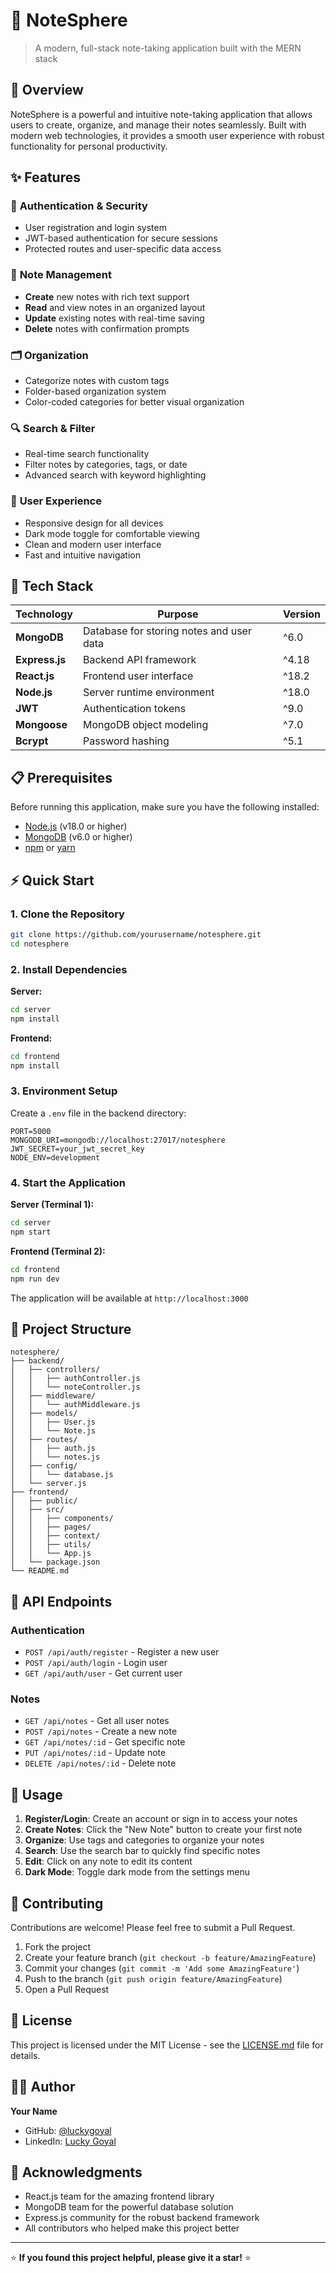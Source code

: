 # 📝 NoteSphere

> A modern, full-stack note-taking application built with the MERN stack

## 🌟 Overview

NoteSphere is a powerful and intuitive note-taking application that allows users to create, organize, and manage their notes seamlessly. Built with modern web technologies, it provides a smooth user experience with robust functionality for personal productivity.

## ✨ Features

### 🔐 **Authentication & Security**
- User registration and login system
- JWT-based authentication for secure sessions
- Protected routes and user-specific data access

### 📝 **Note Management**
- **Create** new notes with rich text support
- **Read** and view notes in an organized layout
- **Update** existing notes with real-time saving
- **Delete** notes with confirmation prompts

### 🗂️ **Organization**
- Categorize notes with custom tags
- Folder-based organization system
- Color-coded categories for better visual organization

### 🔍 **Search & Filter**
- Real-time search functionality
- Filter notes by categories, tags, or date
- Advanced search with keyword highlighting

### 🎨 **User Experience**
- Responsive design for all devices
- Dark mode toggle for comfortable viewing
- Clean and modern user interface
- Fast and intuitive navigation

## 🚀 Tech Stack

| Technology | Purpose | Version |
|------------|---------|---------|
| **MongoDB** | Database for storing notes and user data | ^6.0 |
| **Express.js** | Backend API framework | ^4.18 |
| **React.js** | Frontend user interface | ^18.2 |
| **Node.js** | Server runtime environment | ^18.0 |
| **JWT** | Authentication tokens | ^9.0 |
| **Mongoose** | MongoDB object modeling | ^7.0 |
| **Bcrypt** | Password hashing | ^5.1 |

## 📋 Prerequisites

Before running this application, make sure you have the following installed:

- [Node.js](https://nodejs.org/) (v18.0 or higher)
- [MongoDB](https://www.mongodb.com/) (v6.0 or higher)
- [npm](https://www.npmjs.com/) or [yarn](https://yarnpkg.com/)

## ⚡ Quick Start

### 1. Clone the Repository
```bash
git clone https://github.com/yourusername/notesphere.git
cd notesphere
```

### 2. Install Dependencies

**Server:**
```bash
cd server
npm install
```

**Frontend:**
```bash
cd frontend
npm install
```

### 3. Environment Setup

Create a `.env` file in the backend directory:
```env
PORT=5000
MONGODB_URI=mongodb://localhost:27017/notesphere
JWT_SECRET=your_jwt_secret_key
NODE_ENV=development
```

### 4. Start the Application

**Server (Terminal 1):**
```bash
cd server
npm start
```

**Frontend (Terminal 2):**
```bash
cd frontend
npm run dev
```

The application will be available at `http://localhost:3000`

## 📁 Project Structure

```
notesphere/
├── backend/
│   ├── controllers/
│   │   ├── authController.js
│   │   └── noteController.js
│   ├── middleware/
│   │   └── authMiddleware.js
│   ├── models/
│   │   ├── User.js
│   │   └── Note.js
│   ├── routes/
│   │   ├── auth.js
│   │   └── notes.js
│   ├── config/
│   │   └── database.js
│   └── server.js
├── frontend/
│   ├── public/
│   ├── src/
│   │   ├── components/
│   │   ├── pages/
│   │   ├── context/
│   │   ├── utils/
│   │   └── App.js
│   └── package.json
└── README.md
```

## 🔧 API Endpoints

### Authentication
- `POST /api/auth/register` - Register a new user
- `POST /api/auth/login` - Login user
- `GET /api/auth/user` - Get current user

### Notes
- `GET /api/notes` - Get all user notes
- `POST /api/notes` - Create a new note
- `GET /api/notes/:id` - Get specific note
- `PUT /api/notes/:id` - Update note
- `DELETE /api/notes/:id` - Delete note

## 🎯 Usage

1. **Register/Login**: Create an account or sign in to access your notes
2. **Create Notes**: Click the "New Note" button to create your first note
3. **Organize**: Use tags and categories to organize your notes
4. **Search**: Use the search bar to quickly find specific notes
5. **Edit**: Click on any note to edit its content
6. **Dark Mode**: Toggle dark mode from the settings menu

## 🤝 Contributing

Contributions are welcome! Please feel free to submit a Pull Request.

1. Fork the project
2. Create your feature branch (`git checkout -b feature/AmazingFeature`)
3. Commit your changes (`git commit -m 'Add some AmazingFeature'`)
4. Push to the branch (`git push origin feature/AmazingFeature`)
5. Open a Pull Request

## 📄 License

This project is licensed under the MIT License - see the [LICENSE.md](LICENSE.md) file for details.

## 👨‍💻 Author

**Your Name**
- GitHub: [@luckygoyal](https://github.com/goyalucky)
- LinkedIn: [Lucky Goyal](https://www.linkedin.com/in/lucky-goyal-111766260/)

## 🙏 Acknowledgments

- React.js team for the amazing frontend library
- MongoDB team for the powerful database solution
- Express.js community for the robust backend framework
- All contributors who helped make this project better

---

⭐ **If you found this project helpful, please give it a star!** ⭐
